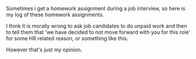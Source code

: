 Sometimes i get a homework assignment during a job interview, so here is my log of these homework assignments.

I think it is morally wrong to ask job candidates to do unpaid work and then to tell them that 'we have decided to not move forward with you for this role' for some HR related reason, or something like this. 

However that's just my opinion.
